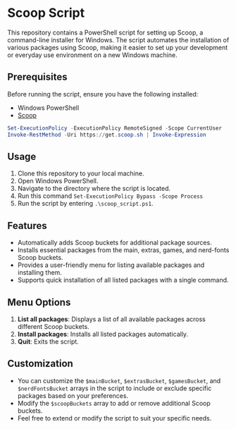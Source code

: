 # Scoop Script

This repository contains a PowerShell script for setting up Scoop, a command-line installer for Windows. The script automates the installation of various packages using Scoop, making it easier to set up your development or everyday use environment on a new Windows machine.

## Prerequisites

Before running the script, ensure you have the following installed:

- Windows PowerShell
- [Scoop](https://scoop.sh/)

```powershell
Set-ExecutionPolicy -ExecutionPolicy RemoteSigned -Scope CurrentUser
Invoke-RestMethod -Uri https://get.scoop.sh | Invoke-Expression
```

## Usage

1. Clone this repository to your local machine.
2. Open Windows PowerShell.
3. Navigate to the directory where the script is located.
4. Run this command `Set-ExecutionPolicy Bypass -Scope Process`
5. Run the script by entering `.\scoop_script.ps1`.

## Features

- Automatically adds Scoop buckets for additional package sources.
- Installs essential packages from the main, extras, games, and nerd-fonts Scoop buckets.
- Provides a user-friendly menu for listing available packages and installing them.
- Supports quick installation of all listed packages with a single command.

## Menu Options

1. **List all packages**: Displays a list of all available packages across different Scoop buckets.
2. **Install packages**: Installs all listed packages automatically.
3. **Quit**: Exits the script.

## Customization

- You can customize the `$mainBucket`, `$extrasBucket`, `$gamesBucket`, and `$nerdFontsBucket` arrays in the script to include or exclude specific packages based on your preferences.
- Modify the `$scoopBuckets` array to add or remove additional Scoop buckets.
- Feel free to extend or modify the script to suit your specific needs.
